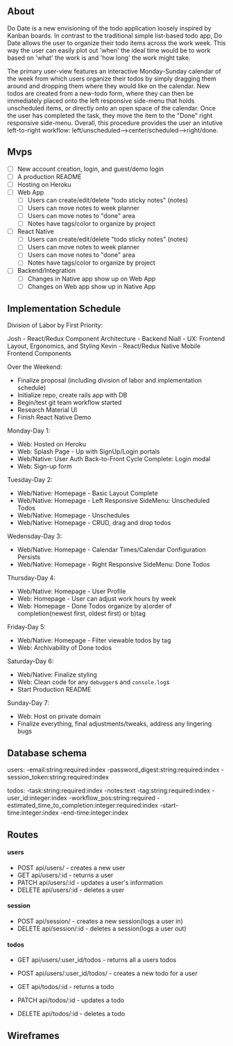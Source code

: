 ## About

Do Date is a new envisioning of the todo application loosely inspired by Kanban boards. In contrast to the traditional simple list-based todo app, Do Date allows the user to organize their todo items across the work week. This way the user can easily plot out 'when' the ideal time would be to work based on 'what' the work is and 'how long' the work might take. 

The primary user-view features an interactive Monday-Sunday calendar of the week from which users organize their todos by simply dragging them around and dropping them where they would like on the calendar. New todos are created from a new-todo form, where they can then be immediately placed onto the left responsive side-menu that holds unscheduled items, or directly onto an open space of the calendar. Once the user has completed the task, they move the item to the "Done" right responsive side-menu. Overall, this procedure provides the user an intutive left-to-right workflow: left/unscheduled-->center/scheduled-->right/done. 

## Mvps

- [ ] New account creation, login, and guest/demo login
- [ ] A production README
- [ ] Hosting on Heroku
- [ ] Web App
  - [ ] Users can create/edit/delete "todo sticky notes" (notes)
  - [ ] Users can move notes to week planner
  - [ ] Users can move notes to "done" area
  - [ ] Notes have tags/color to organize by project
- [ ] React Native
  - [ ] Users can create/edit/delete "todo sticky notes" (notes)
  - [ ] Users can move notes to week planner
  - [ ] Users can move notes to "done" area
  - [ ] Notes have tags/color to organize by project
- [ ] Backend/Integration
  - [ ] Changes in Native app show up on Web App
  - [ ] Changes on Web app show up in Native App

## Implementation Schedule

Division of Labor by First Priority:

Josh - React/Redux Component Architecture - Backend
Niall - UX: Frontend Layout, Ergonomics, and Styling
Kevin - React/Redux Native Mobile Frontend Components

Over the Weekend:

- Finalize proposal (including division of labor and implementation schedule)
- Initialize repo, create rails app with DB 
- Begin/test git team workflow started
- Research Material UI
- Finish React Native Demo

Monday-Day 1:

- Web: Hosted on Heroku
- Web: Splash Page - Up with SignUp/Login portals
- Web/Native: User Auth Back-to-Front Cycle Complete: Login modal
- Web: Sign-up form

Tuesday-Day 2:

- Web/Native: Homepage - Basic Layout Complete
- Web/Native: Homepage - Left Responsive SideMenu: Unscheduled Todos
- Web/Native: Homepage - Unschedules
- Web/Native: Homepage - CRUD, drag and drop todos

Wedensday-Day 3:

- Web/Native: Homepage - Calendar Times/Calendar Configuration Persists
- Web/Native: Homepage - Right Responsive SideMenu: Done Todos

Thursday-Day 4:

- Web/Native: Homepage - User Profile
- Web: Homepage - User can adjust work hours by week
- Web: Homepage - Done Todos organize by a)order of completion(newest first, oldest first) or b)tag

Friday-Day 5:

- Web/Native: Homepage - Filter viewable todos by tag
- Web: Archivability of Done todos

Saturday-Day 6:

- Web/Native: Finalize styling
- Web: Clean code for any `debugger`s and `console.log`s 
- Start Production README

Sunday-Day 7:

- Web: Host on private domain
- Finalize everything, final adjustments/tweaks, address any lingering bugs


## Database schema

users: 
-email:string:required:index
-password_digest:string:required:index
-session_token:string:required:index

todos: 
-task:string:required:index
-notes:text
-tag:string:required:index
-user_id:integer:index
-workflow_pos:string:required
-estimated_time_to_completion:integer:required:index
-start-time:integer:index
-end-time:integer:index


## Routes

#### users

- POST api/users/ - creates a new user
- GET api/users/:id - returns a user
- PATCH api/users/:id - updates a user's information
- DELETE api/users/:id - deletes a user

#### session

- POST api/session/ - creates a new session(logs a user in)
- DELETE api/session/:id - deletes a session(logs a user out)

#### todos

- GET api/users/:user_id/todos - returns all a users todos
- POST api/users/:user_id/todos/ - creates a new todo for a user

- GET api/todos/:id - returns a todo
- PATCH api/todos/:id - updates a todo
- DELETE api/todos/:id - deletes a todo


## Wireframes




